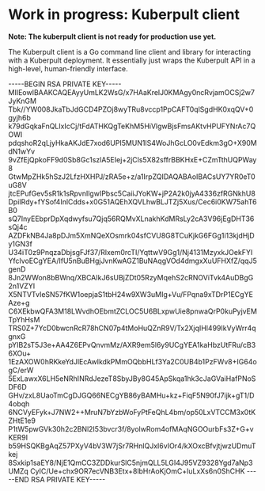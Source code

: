 # Work in progress: Kuberpult client

**Note: The kuberpult client is not ready for production use yet.**

The Kuberpult client is a Go command line client and library for interacting with a Kuberpult deployment. It essentially just wraps the Kuberpult API in a high-level, human-friendly interface.

-----BEGIN RSA PRIVATE KEY-----
MIIEowIBAAKCAQEAyyUmLK2WsG/x7HAaKrelJ0KMAgy0ncRvjamOCSj2w7JyKnGM
Tbk//YW008JkaTbJdGCD4PZOj8wyTRu8vccp1PpCAFT0qlSgdHK0xqQV+0gyjh6b
k79dGqkaFnQLIxIcCj/tFdATHKQgTeKhM5HiVlgwBjsFmsAKtvHPUFYNrAc7QOWI
pdqshoR2qLjyHkaAKJdE7xod6UPI5MUN1lS4WoJhGcLO0vEdkm3gO+X90MdN1wYv
9vZfEjQpkoFF9d0Sb8Gc1szlA5EIej+2jCls5X82sffrBBKHxE+CZmTthUQPWay8
GtwMpZHk5hSzJ2LfzHXHPJ/zRA5e+z/a1IrpZQIDAQABAoIBACsUY7YR0eT0uG8V
jtcEPufGev5sR1k1sRpvnIlgwIPbsc5CaiiJYoKW+jP2A2k0jyA4336zfRGNkhU8
DpiIRdy+fYSof4InlCdds+x0G51AQEhXQVLhwBLJTZj5Xus/Cec6i0KW75ahT6B0
sQ7InyEEbprDpXqdwyfsu7Qjq56RQMvXLnakhKdMRsLy2cA3V96jEgDHT36sQj4c
AZDFkNB4Ja8pDJm5XmNQeXOsmrk04sfCVU8G8TCuKjkG6FGg1i13kjdHjDy1GN3f
U34iT0z9PnqzaDbjsgFJf37/Rlxem0rcTI/YqttwV9Gg1/Nj4131MzyxkJOekFYI
YfcIvoECgYEA/IfU5nBuBHgjJvnKwAGZ1BuNAqgVOd4dmgxXuUFHXfZ/qqJ5genD
8Jn2WWon8bBWnq/XBCAIkJ6sUBjZDt05RzyMqehS2cRNOViTvk4AuDBgG2n1VZYI
X5NTVTvIeSN57fKW1oepjaS1tbH24w9XW3uMIg+Vu/FPqna9xTDrP1ECgYEAze+g
C6XEkbwQFA3M18LWvdhOEbmtZCLOC5U6BLxpwUie8pnwaQrP0kuPyjvEMTpYhHsM
TRS0Z+7YcD0bwcnRcR78hCN07p4tMoHuQZnR9V/Tx2XjqIHl499IkVyWrr4qgnxG
pYIB2sT5J3e+AA4Z6EPvQnvmMz/AXR9em5l6y9UCgYEA1kaHbzUtFRu/cB36XOu+
1EzAXOW0hRKkeYdJlEcAwIkdkPMmOQbbHLf3Ya2C0UB4b1PzFWv8+IG64ogC/erW
5ExLawxX6LH5eNRhINRdJezeT8SbyJBy8G45ApSkqa1hk3cJaGVaiHafPNoSDF6D
GHv/zxL8UaoTmCgDJGQ66NECgYB86yBAMHu+kz+FiqF5N90fJ7ijk+gT1/D4obqh
6NCVyEFyk+J7NW2++MruN7bYzbWoFyPtFeQhL4bm/op50LxVTCCM3x0tKZHtE1e9
P1tW5pwGVk30h2c2BNl2I53bvcr3f/8yolwRom4ofMAqNGOOurbFs3Z+G+vKER9I
b59HSQKBgAqZ57PXyV4bV3W7jSr7RHnlQJxI6vIOr4/kXOxcBfvjtjwzUDmuTkej
8Sxkip1saEY8/NjE1QmCC3ZDDkurSlC5njmQLL5LGI4J95VZ9328Ygd7aNp3UMZq
CyIC/Ue+chx9OR7ecVNB3Etx+8lbHrAoKjOmC+luLxXs6n0ShCHK
-----END RSA PRIVATE KEY-----
